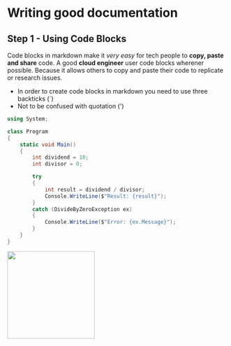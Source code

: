 # Writing good documentation

## Step 1 - Using Code Blocks

Code blocks in markdown make it *very easy* for tech people to **copy, paste and share** code. 
A good __cloud engineer__ user code blocks wherener possible.
Because it allows others to copy and paste their code to replicate or research issues.

- In order to create code blocks in markdown you need to use three backticks (`)
- Not to be confused with quotation (')

```c#
using System;

class Program
{
    static void Main()
    {
        int dividend = 10;
        int divisor = 0;

        try
        {
            int result = dividend / divisor;
            Console.WriteLine($"Result: {result}");
        }
        catch (DivideByZeroException ex)
        {
            Console.WriteLine($"Error: {ex.Message}");
        }
    }
}
```
<!-- ![sample](https://github.com/psgoutham/github-docs-example/assets/123158351/c7539087-7aef-44ee-8ea2-85eac1a4c133) -->

<img width="200px" height="200px" src="https://github.com/psgoutham/github-docs-example/assets/123158351/c7539087-7aef-44ee-8ea2-85eac1a4c133" />
